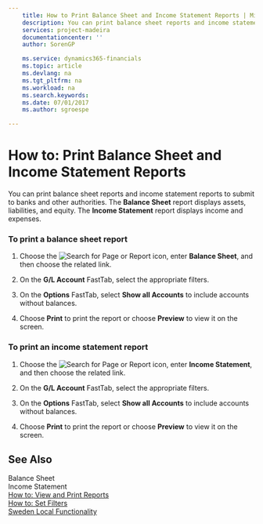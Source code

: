 ```yaml
---
    title: How to Print Balance Sheet and Income Statement Reports | Microsoft Docs
    description: You can print balance sheet reports and income statement reports to submit to banks and other authorities. The **Balance Sheet** report displays assets, liabilities, and equity. The **Income Statement** report displays income and expenses.
    services: project-madeira
    documentationcenter: ''
    author: SorenGP

    ms.service: dynamics365-financials
    ms.topic: article
    ms.devlang: na
    ms.tgt_pltfrm: na
    ms.workload: na
    ms.search.keywords:
    ms.date: 07/01/2017
    ms.author: sgroespe

---
```

# How to: Print Balance Sheet and Income Statement Reports
You can print balance sheet reports and income statement reports to submit to banks and other authorities. The **Balance Sheet** report displays assets, liabilities, and equity. The **Income Statement** report displays income and expenses.  
  
### To print a balance sheet report  
  
1.  Choose the ![Search for Page or Report](media/ui-search/search_small.png "Search for Page or Report icon") icon, enter **Balance Sheet**, and then choose the related link.  
  
2.  On the **G/L Account** FastTab, select the appropriate filters.  
  
3.  On the **Options** FastTab, select **Show all Accounts** to include accounts without balances.  
  
4.  Choose **Print** to print the report or choose **Preview** to view it on the screen.  
  
### To print an income statement report  
  
1.  Choose the ![Search for Page or Report](media/ui-search/search_small.png "Search for Page or Report icon") icon, enter **Income Statement**, and then choose the related link.  
  
2.  On the **G/L Account** FastTab, select the appropriate filters.  
  
3.  On the **Options** FastTab, select **Show all Accounts** to include accounts without balances.  
  
4.  Choose **Print** to print the report or choose **Preview** to view it on the screen.  
  
## See Also  
 Balance Sheet   
 Income Statement   
 [How to: View and Print Reports](../../../archive/WorkingWithDynamics/how-to-view-and-print-reports.md)   
 [How to: Set Filters](../../../archive/WorkingWithDynamics/how-to-set-filters.md)   
 [Sweden Local Functionality](sweden-local-functionality.md)
